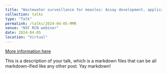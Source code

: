 ```yaml
---
title: "Wastewater surveillance for measles: Assay development, application, and action plan"
collection: talks
type: "Talk"
permalink: /talks/2024-04-05-MMR
venue: "NSF RCN webinar"
date: 2024-04-05
location: "Virtual"
---
```


[More information here](http://example2.com)

This is a description of your talk, which is a markdown files that can be all markdown-ified like any other post. Yay markdown!
